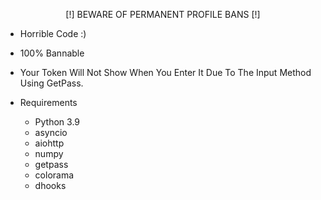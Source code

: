 <p align="center">
  <a>[!] BEWARE OF PERMANENT PROFILE BANS [!]</a>
</p>


* Horrible Code :)
* 100% Bannable
* Your Token Will Not Show When You Enter It Due To The Input Method Using GetPass.

* Requirements
  - Python 3.9
  - asyncio
  - aiohttp
  - numpy
  - getpass
  - colorama
  - dhooks
